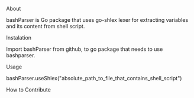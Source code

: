 ﻿About

bashParser is Go package that uses go-shlex lexer for extracting variables and its content from shell script.

Instalation

Import bashParser from github, to go package that needs to use bashparser.

Usage

bashParser.useShlex("absolute_path_to_file_that_contains_shell_script")

How to Contribute

